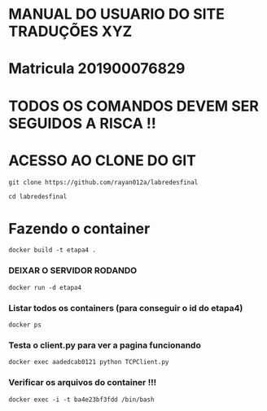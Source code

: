 # MANUAL DO USUARIO DO SITE TRADUÇÕES XYZ

# Matricula 201900076829

# TODOS OS COMANDOS DEVEM SER SEGUIDOS A RISCA !!

#  ACESSO AO CLONE DO GIT
```
git clone https://github.com/rayan012a/labredesfinal
```

```
cd labredesfinal
```

# Fazendo o container
```
docker build -t etapa4 .
```
### DEIXAR O SERVIDOR RODANDO
```
docker run -d etapa4
```

### Listar todos os containers (para conseguir o id do etapa4)
```
docker ps
```

### Testa o client.py para ver a pagina funcionando
```
docker exec aadedcab0121 python TCPClient.py
```

### Verificar os arquivos do container !!!
```
docker exec -i -t ba4e23bf3fdd /bin/bash
```
